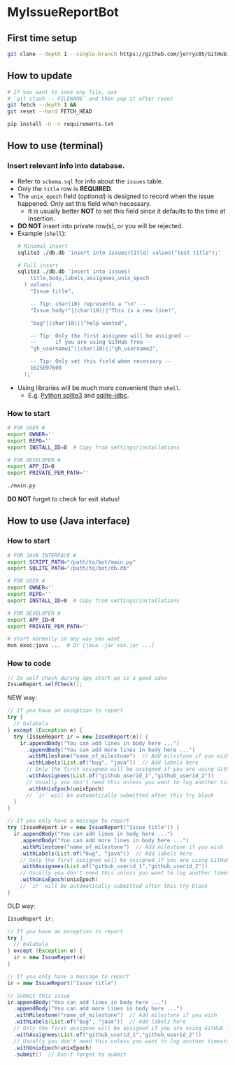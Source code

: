 # MyIssueReportBot

## First time setup

```sh
git clone --depth 1 --single-branch https://github.com/jerryc05/GitHubIssueReportBot.git
```
## How to update

```sh
# If you want to save any file, use
# `git stash -- FILENAME` and then pop it after reset
git fetch --depth 1 &&
git reset --hard FETCH_HEAD

pip install -U -r requirements.txt
```

## How to use (terminal)

### Insert relevant info into database.
- Refer to `schema.sql` for info about the `issues` table.
- Only the `title` row is __REQUIRED__.
- The `unix_epoch` field (_optional_) is designed to record when the issue happened. Only set this field when necessary.
  - It is usually better __NOT__ to set this field since it defaults to the time at insertion.
- __DO NOT__ insert into private row(s), or you will be rejected.
- Example (`shell`):
  ```sh
  # Minimal insert
  sqlite3 ./db.db 'insert into issues(title) values("test title");'

  # Full insert
  sqlite3 ./db.db 'insert into issues(
      title,body,labels,assignees,unix_epoch
    ) values(
      "Issue title",

      -- Tip: char(10) represents a "\n" --
      "Issue body!"||char(10)||"This is a new line!",

      "bug"||char(10)||"help wanted",

      -- Tip: Only the first assignee will be assigned --
      --      if you are using GitHub Free --
      "gh_username1"||char(10)||"gh_username2",

      -- Tip: Only set this field when necessary --
      1625097600
    );'
- Using libraries will be much more convenient than `shell`.
  - E.g. [Python sqlite3](https://docs.python.org/3/library/sqlite3.html) and [sqlite-jdbc](https://github.com/xerial/sqlite-jdbc).

### How to start
```sh
# FOR USER #
export OWNER=''
export REPO=''
export INSTALL_ID=0  # Copy from settings/installations

# FOR DEVELOPER #
export APP_ID=0
export PRIVATE_PEM_PATH=''

./main.py
```
__DO NOT__ forget to check for exit status!

## How to use (Java interface)

### How to start

```sh
# FOR JAVA INTERFACE #
export SCRIPT_PATH="/path/to/bot/main.py"
export SQLITE_PATH="/path/to/bot/db.db"

# FOR USER #
export OWNER=''
export REPO=''
export INSTALL_ID=0  # Copy from settings/installations

# FOR DEVELOPER #
export APP_ID=0
export PRIVATE_PEM_PATH=''

# start normally in any way you want
mvn exec:java ...  # Or [java -jar xxx.jar ...]
```

### How to code

```java
// Do self check during app start-up is a good idea
IssueReport.selfCheck();
```
NEW way:
```java
// If you have an exception to report
try {
  // balabala
} except (Exception e) {
  try (IssueReport ir = new IssueReport(e)) {
    ir.appendBody("You can add lines in body here ...")
      .appendBody("You can add more lines in body here ...")
      .withMilestone("name_of_milestone")  // Add milestone if you wish
      .withLabels(List.of("bug", "java"))  // Add labels here
      // Only the first assignee will be assigned if you are using GitHub free
      .withAssignees(List.of("github_userid_1","github_userid_2"))
      // Usually you don't need this unless you want to log another timestamp
      .withUnixEpoch(unixEpoch)
      // `ir` will be automatically submitted after this try block
  }
}

// If you only have a message to report
try (IssueReport ir = new IssueReport("Issue title")) {
  ir.appendBody("You can add lines in body here ...")
    .appendBody("You can add more lines in body here ...")
    .withMilestone("name_of_milestone")  // Add milestone if you wish
    .withLabels(List.of("bug", "java"))  // Add labels here
    // Only the first assignee will be assigned if you are using GitHub free
    .withAssignees(List.of("github_userid_1","github_userid_2"))
    // Usually you don't need this unless you want to log another timestamp
    .withUnixEpoch(unixEpoch)
    // `ir` will be automatically submitted after this try block
}
```

OLD way:
```java
IssueReport ir;

// If you have an exception to report
try {
  // balabala
} except (Exception e) {
  ir = new IssueReport(e)
}

// If you only have a message to report
ir = new IssueReport("Issue title")

// Submit this issue
ir.appendBody("You can add lines in body here ...")
  .appendBody("You can add more lines in body here ...")
  .withMilestone("name_of_milestone")  // Add milestone if you wish
  .withLabels(List.of("bug", "java"))  // Add labels here
  // Only the first assignee will be assigned if you are using GitHub free
  .withAssignees(List.of("github_userid_1","github_userid_2"))
  // Usually you don't need this unless you want to log another timestamp
  .withUnixEpoch(unixEpoch)
  .submit()  // Don't forget to submit
```
